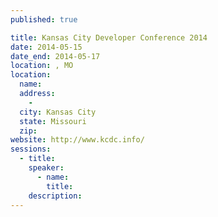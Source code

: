 ```yaml
---
published: true

title: Kansas City Developer Conference 2014
date: 2014-05-15
date_end: 2014-05-17
location: , MO
location:
  name:
  address:
    -
  city: Kansas City
  state: Missouri
  zip:
website: http://www.kcdc.info/
sessions:
  - title:
    speaker:
      - name:
        title:
    description:
---
```

